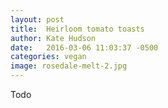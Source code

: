 ```yaml
---
layout: post
title:  Heirloom tomato toasts
author: Kate Hudson
date:   2016-03-06 11:03:37 -0500
categories: vegan
image: rosedale-melt-2.jpg
---
```


Todo

